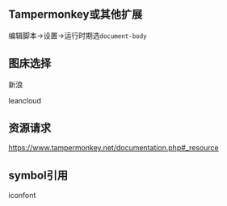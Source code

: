 ## Tampermonkey或其他扩展
编辑脚本->设置->运行时期选`document-body`

## 图床选择

新浪

leancloud

## 资源请求

https://www.tampermonkey.net/documentation.php#_resource

## symbol引用

iconfont